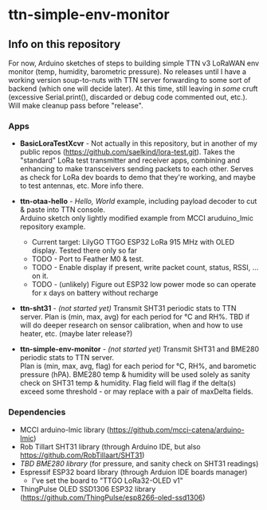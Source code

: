 # ttn-simple-env-monitor

## Info on this repository

For now, Arduino sketches of steps to building simple TTN v3 LoRaWAN env monitor (temp, humidity, 
barometric pressure).  No releases until I have a working version soup-to-nuts with TTN server
forwarding to some sort of backend (which one will decide later).  At this time, 
still leaving in *some* cruft (excessive Serial.print(), discarded or debug code commented out, etc.).  
Will make cleanup pass before "release".

### Apps

* **BasicLoraTestXcvr** - Not actually in this repository, but in another of my public repos 
 (https://github.com/saelkind/lora-test.git).  Takes the "standard" LoRa test transmitter and 
 receiver apps, combining and enhancing to make transceivers sending packets to each other.  Serves as
 check for LoRa dev boards to demo that they're working, and maybe to test antennas, etc. More
 info there.

* **ttn-otaa-hello** - *Hello, World* example, including payload decoder to cut & paste into TTN console.  
Arduino sketch only lightly modified example from MCCI aruduino_lmic repository example.
  * Current target: LilyGO TTGO ESP32 LoRa 915 MHz with OLED display.  Tested there only so far
  * TODO - Port to Feather M0 & test.
  * TODO - Enable display if present, write packet count, status, RSSI, ... on it.
  * TODO - (unlikely) Figure out ESP32 low power mode so can operate for x days on battery without recharge

* **ttn-sht31** - *(not started yet)* Transmit SHT31 periodic stats to TTN server.  Plan is
  (min, max, avg) for each period for &deg;C and RH%.  TBD if will do deeper research on 
  sensor calibration, when and how to use heater, etc. (maybe later release?)
  
* **ttn-simple-env-monitor** - *(not started yet)* Transmit SHT31 and BME280 periodic stats to TTN server.  
 Plan is (min, max, avg, flag) for each period for &deg;C, RH%, and barometic pressure (hPA).  BME280 temp &
 humidity will be used solely as sanity check on SHT31 temp & humidity.  Flag field will flag if the delta(s)
 exceed some threshold - or may replace with a pair of maxDelta fields.


### Dependencies

* MCCI arduino-lmic library (https://github.com/mcci-catena/arduino-lmic)
* Rob Tillart SHT31 library (through Arduino IDE, but also https://github.com/RobTillaart/SHT31)
* *TBD BME280 library* (for pressure, and sanity check on SHT31 readings)
* Espressif ESP32 board library (through Arduion IDE boards manager)
  * I've set the board to "TTGO LoRa32-OLED v1"
* ThingPulse OLED SSD1306 ESP32 library (https://github.com/ThingPulse/esp8266-oled-ssd1306)

